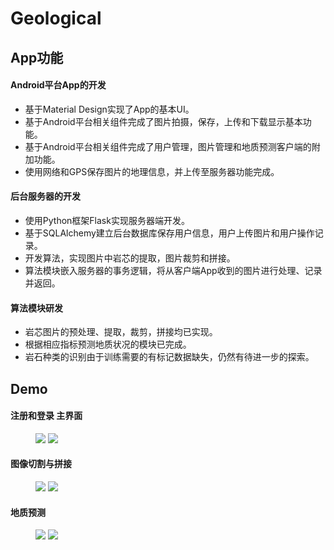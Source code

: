 # Geological

## App功能

#### Android平台App的开发
 - 基于Material Design实现了App的基本UI。
 - 基于Android平台相关组件完成了图片拍摄，保存，上传和下载显示基本功能。
 - 基于Android平台相关组件完成了用户管理，图片管理和地质预测客户端的附加功能。
 - 使用网络和GPS保存图片的地理信息，并上传至服务器功能完成。

#### 后台服务器的开发
 - 使用Python框架Flask实现服务器端开发。
 - 基于SQLAlchemy建立后台数据库保存用户信息，用户上传图片和用户操作记录。
 - 开发算法，实现图片中岩芯的提取，图片裁剪和拼接。
 - 算法模块嵌入服务器的事务逻辑，将从客户端App收到的图片进行处理、记录并返回。

#### 算法模块研发
 - 岩芯图片的预处理、提取，裁剪，拼接均已实现。
 - 根据相应指标预测地质状况的模块已完成。
 - 岩石种类的识别由于训练需要的有标记数据缺失，仍然有待进一步的探索。

## Demo

#### 注册和登录 主界面

<figure class="half">
    <img src="https://img1.doubanio.com/view/status/m/public/7ac443a0b86d1d7.webp">
    <img src="https://img3.doubanio.com/view/status/m/public/1fc4084e41edbbf.webp">
</figure>

#### 图像切割与拼接

<figure class="half">
    <img src="https://img1.doubanio.com/view/status/m/public/8fd331628e5ad8c.webp">
    <img src="https://img1.doubanio.com/view/status/m/public/8a528ff694500bb.webp">
</figure>

#### 地质预测

<figure class="half">
    <img src="https://img3.doubanio.com/view/status/m/public/42612d4a49ddcbf.webp">
    <img src="https://img3.doubanio.com/view/status/m/public/9b88c3d557f4322.webp">
</figure>